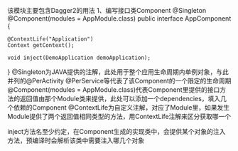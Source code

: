 该模块主要包含Dagger2的用法
1、编写接口类Component
@Singleton
@Component(modules = AppModule.class)
public interface AppComponent {

    @ContextLife("Application")
    Context getContext();

    void inject(DemoApplication demoApplication);
}
@Singleton为JAVA提供的注解，此处用于整个应用生命周期内单例对象，与此并列的@PerActivity @PerService等代表了该Component的一个限定的生命周期
@Component(modules = AppModule.class)代表Component里提供的接口方法的返回值由那个Module类来提供，此处可以添加一个dependencies，填入几个依赖的Component
@ContextLife为自定义注解，对应了Module里，如果发生Module提供了两个返回值相同类型的方法，用ContextLife注解来区分获取哪一个

inject方法名至少约定，在Component生成的实现类中，会提供某个对象的注入方法，预编译时会解析该类中需要注入哪几个对象

